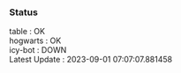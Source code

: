 ### Status


table : OK  
hogwarts : OK  
icy-bot : DOWN  
Latest Update : 2023-09-01 07:07:07.881458
